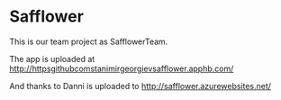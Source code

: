 # Safflower

This is our team project as SafflowerTeam.

The app is uploaded at http://httpsgithubcomstanimirgeorgievsafflower.apphb.com/

And thanks to Danni is uploaded to http://safflower.azurewebsites.net/
